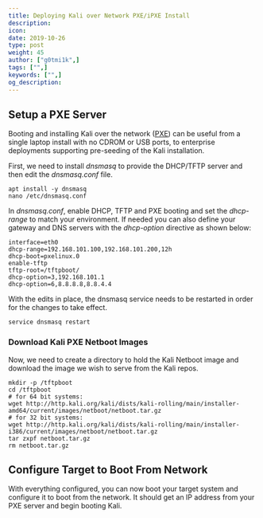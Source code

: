 ```yaml
---
title: Deploying Kali over Network PXE/iPXE Install
description:
icon:
date: 2019-10-26
type: post
weight: 45
author: ["g0tmi1k",]
tags: ["",]
keywords: ["",]
og_description:
---
```


## Setup a PXE Server

Booting and installing Kali over the network ([PXE](http://en.wikipedia.org/wiki/Preboot_Execution_Environment)) can be useful from a single laptop install with no CDROM or USB ports, to enterprise deployments supporting pre-seeding of the Kali installation.

First, we need to install _dnsmasq_ to provide the DHCP/TFTP server and then edit the _dnsmasq.conf_ file.

```
apt install -y dnsmasq
nano /etc/dnsmasq.conf
```

In _dnsmasq.conf_, enable DHCP, TFTP and PXE booting and set the _dhcp-range_ to match your environment. If needed you can also define your gateway and DNS servers with the _dhcp-option_ directive as shown below:

```
interface=eth0
dhcp-range=192.168.101.100,192.168.101.200,12h
dhcp-boot=pxelinux.0
enable-tftp
tftp-root=/tftpboot/
dhcp-option=3,192.168.101.1
dhcp-option=6,8.8.8.8,8.8.4.4
```

With the edits in place, the dnsmasq service needs to be restarted in order for the changes to take effect.

```
service dnsmasq restart
```

### Download Kali PXE Netboot Images

Now, we need to create a directory to hold the Kali Netboot image and download the image we wish to serve from the Kali repos.

```
mkdir -p /tftpboot
cd /tftpboot
# for 64 bit systems:
wget http://http.kali.org/kali/dists/kali-rolling/main/installer-amd64/current/images/netboot/netboot.tar.gz
# for 32 bit systems:
wget http://http.kali.org/kali/dists/kali-rolling/main/installer-i386/current/images/netboot/netboot.tar.gz
tar zxpf netboot.tar.gz
rm netboot.tar.gz
```

## Configure Target to Boot From Network

With everything configured, you can now boot your target system and configure it to boot from the network. It should get an IP address from your PXE server and begin booting Kali.
